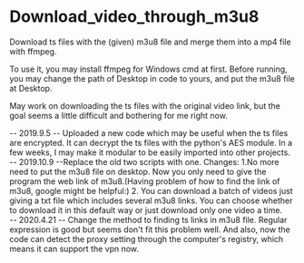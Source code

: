 # Download_video_through_m3u8
Download ts files with the (given) m3u8 file and merge them into a mp4 file with ffmpeg.

To use it, you may install ffmpeg for Windows cmd at first. Before running, you may change the path of Desktop in code to yours, and put the m3u8 file at Desktop.

May work on downloading the ts files with the original video link, but the goal seems a little difficult and bothering for me right now.

-- 2019.9.5 -- Uploaded a new code which may be useful when the ts files are encrypted. It can decrypt the ts files with the python's AES module. In a few weeks, I may make it modular to be easily imported into other projects.  
-- 2019.10.9 --Replace the old two scripts with one. Changes: 1.No more need to put the m3u8 file on desktop. Now you only need to give the program the web link of m3u8.(Having problem of how to find the link of m3u8, google might be helpful:) 2. You can download a batch of videos just giving a txt file which includes several m3u8 links. You can choose whether to download it in this default way or just download only one video a time.  
-- 2020.4.21 -- Change the method to finding ts links in m3u8 file. Regular expression is good but seems don't fit this problem well. And also, now the code can detect the proxy setting through the computer's registry, which means it can support the vpn now.
